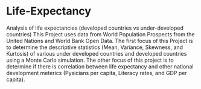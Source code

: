 # Life-Expectancy
Analysis of life expectancies (developed countries vs under-developed countries)
This Project uses data from World Population Prospects from the United Nations and World Bank Open Data.
The first focus of this Project is to determine the descriptive statistics (Mean, Variance, Skewness, and Kurtosis) of various under developed countries and developed countries using a Monte Carlo simulation.
The other focus of this project is to determine if there is correlation between life expectancy and other national development meterics (Pysicians per capita, Literacy rates, and GDP per capita).
